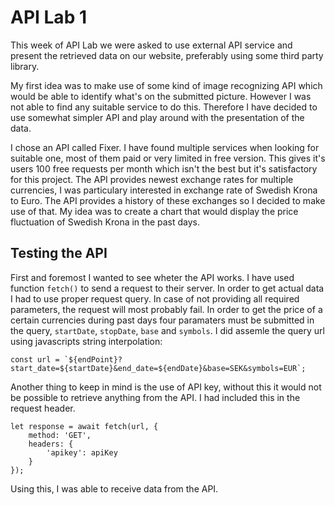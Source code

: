 # API Lab 1

This week of API Lab we were asked to use external API service and present the retrieved data on our website, preferably using some third party library.

My first idea was to make use of some kind of image recognizing API which would be able to identify what's on the submitted picture. However I was not able to find any suitable service to do this. Therefore I have decided to use somewhat simpler API and play around with the presentation of the data.

I chose an API called Fixer. I have found multiple services when looking for suitable one, most of them paid or very limited in free version.
This gives it's users 100 free requests per month which isn't the best but it's satisfactory for this project. The API provides newest exchange rates for multiple currencies, I was particulary interested in exchange rate of Swedish Krona to Euro. The API provides a history of these exchanges so I decided to make use of that. My idea was to create a chart that would display the price fluctuation of Swedish Krona in the past days.

## Testing the API

First and foremost I wanted to see wheter the API works. I have used function `fetch()` to send a request to their server. In order to get actual data I had to use proper request query. In case of not providing all required parameters, the request will most probably fail. In order to get the price of a certain currencies during past days four paramaters must be submitted in the query, `startDate`, `stopDate`, `base` and `symbols`. I did assemle the query url using javascripts string interpolation:
```
const url = `${endPoint}?start_date=${startDate}&end_date=${endDate}&base=SEK&symbols=EUR`;
```

Another thing to keep in mind is the use of API key, without this it would not be possible to retrieve anything from the API. I had included this in the request header.
```
let response = await fetch(url, {
    method: 'GET',
    headers: {
        'apikey': apiKey
    }
});
```
Using this, I was able to receive data from the API.

